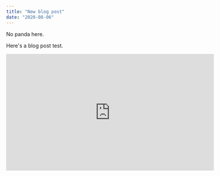 ```yaml
---
title: "New blog post"
date: "2020-08-06"
---
```


No panda here.

Here's a blog post test.

<iframe width="560" height="315" src="https://www.youtube.com/embed/4n0xNbfJLR8" frameborder="0" allowfullscreen></iframe>
